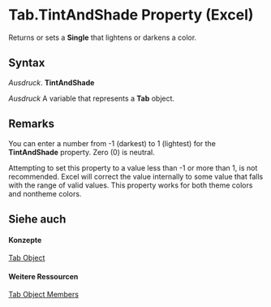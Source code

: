 
# Tab.TintAndShade Property (Excel)

Returns or sets a  **Single** that lightens or darkens a color.


## Syntax

 _Ausdruck_. **TintAndShade**

 _Ausdruck_ A variable that represents a **Tab** object.


## Remarks

You can enter a number from -1 (darkest) to 1 (lightest) for the  **TintAndShade** property. Zero (0) is neutral.

Attempting to set this property to a value less than -1 or more than 1, is not recommended. Excel will correct the value internally to some value that falls with the range of valid values. This property works for both theme colors and nontheme colors.


## Siehe auch


#### Konzepte


[Tab Object](c6555e96-b96e-54d8-b8c6-5ab13c256d97.md)
#### Weitere Ressourcen


[Tab Object Members](http://msdn.microsoft.com/library/a969f5e1-2c59-124e-7e62-bb774a3b36b0%28Office.15%29.aspx)